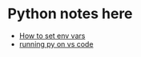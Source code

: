# Python notes here
- [How to set env vars](https://initialcommit.com/blog/python-is-not-recognized-as-an-internal-or-external-command)
- [running py on vs code](https://www.youtube.com/watch?v=AKVRkB0fot0&ab_channel=TechDecodeTutorials)

